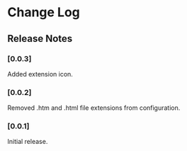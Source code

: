 # Change Log

## Release Notes

### [0.0.3]

Added extension icon.

### [0.0.2]

Removed .htm and .html file extensions from configuration.

### [0.0.1]

Initial release.